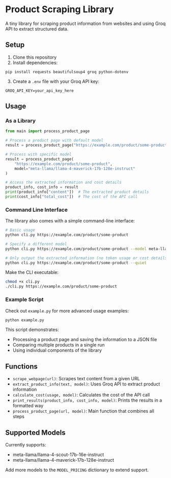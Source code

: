 # Product Scraping Library

A tiny library for scraping product information from websites and using Groq API to extract structured data.

## Setup

1. Clone this repository
2. Install dependencies:

```
pip install requests beautifulsoup4 groq python-dotenv
```

3. Create a `.env` file with your Groq API key:

```
GROQ_API_KEY=your_api_key_here
```

## Usage

### As a Library

```python
from main import process_product_page

# Process a product page with default model
result = process_product_page("https://example.com/product/some-product")

# Process with specific model
result = process_product_page(
    "https://example.com/product/some-product",
    model="meta-llama/llama-4-maverick-17b-128e-instruct"
)

# Access the extracted information and cost details
product_info, cost_info = result
print(product_info["content"])  # The extracted product details
print(cost_info["total_cost"])  # The cost of the API call
```

### Command Line Interface

The library also comes with a simple command-line interface:

```bash
# Basic usage
python cli.py https://example.com/product/some-product

# Specify a different model
python cli.py https://example.com/product/some-product --model meta-llama/llama-4-maverick-17b-128e-instruct

# Only output the extracted information (no token usage or cost details)
python cli.py https://example.com/product/some-product --quiet
```

Make the CLI executable:

```bash
chmod +x cli.py
./cli.py https://example.com/product/some-product
```

### Example Script

Check out `example.py` for more advanced usage examples:

```bash
python example.py
```

This script demonstrates:

- Processing a product page and saving the information to a JSON file
- Comparing multiple products in a single run
- Using individual components of the library

## Functions

- `scrape_webpage(url)`: Scrapes text content from a given URL
- `extract_product_info(text, model)`: Uses Groq API to extract product information
- `calculate_cost(usage, model)`: Calculates the cost of the API call
- `print_results(product_info, cost_info, model)`: Prints the results in a formatted way
- `process_product_page(url, model)`: Main function that combines all steps

## Supported Models

Currently supports:

- meta-llama/llama-4-scout-17b-16e-instruct
- meta-llama/llama-4-maverick-17b-128e-instruct

Add more models to the `MODEL_PRICING` dictionary to extend support.
